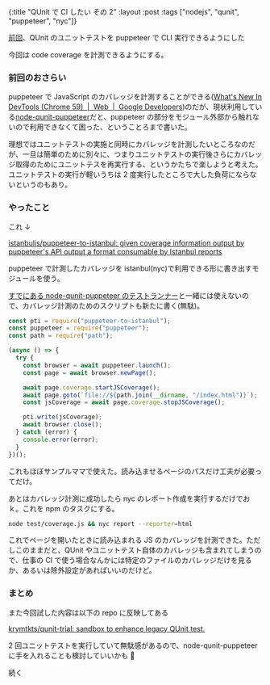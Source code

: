 {:title "QUnit で CI したい その 2"
:layout :post
:tags ["nodejs", "qunit", "puppeteer", "nyc"]}

[前回](./2019-03-21_want-to-run-qunit-in-cli.md)、QUnit のユニットテストを puppeteer で CLI 実行できるようにした

今回は code coverage を計測できるようにする。

### 前回のおさらい

puppeteer で JavaScript のカバレッジを計測することができる([What's New In DevTools (Chrome 59)  |  Web  |  Google Developers](https://developers.google.com/web/updates/2017/04/devtools-release-notes))のだが、現状利用している[node-qunit-puppeteer](https://www.npmjs.com/package/node-qunit-puppeteer)だと、puppeteer の部分をモジュール外部から触れないので利用できなくて困った、ということろまで書いた。

理想ではユニットテストの実施と同時にカバレッジを計測したいところなのだが、一旦は簡単のために別々に、つまりユニットテストの実行後さらにカバレッジ取得のためにユニットテスを再実行する、というかたちで楽しようと考えた。ユニットテストの実行が軽いうちは 2 度実行したところで大した負荷にならないというのもあり。

### やったこと

これ ↓

[istanbuljs/puppeteer-to-istanbul: given coverage information output by puppeteer's API output a format consumable by Istanbul reports](https://github.com/istanbuljs/puppeteer-to-istanbul)

puppeteer で計測したカバレッジを istanbul(nyc)で利用できる形に書き出すモジュールを使う。

[すでにある node-qunit-puppeteer のテストランナー](https://github.com/krymtkts/qunit-trial/blob/master/test/run.js)と一緒には使えないので、カバレッジ計測のためのスクリプトも新たに書く(無駄)。

```js
const pti = require("puppeteer-to-istanbul");
const puppeteer = require("puppeteer");
const path = require("path");

(async () => {
  try {
    const browser = await puppeteer.launch();
    const page = await browser.newPage();

    await page.coverage.startJSCoverage();
    await page.goto(`file://${path.join(__dirname, "/index.html")}`);
    const jsCoverage = await page.coverage.stopJSCoverage();

    pti.write(jsCoverage);
    await browser.close();
  } catch (error) {
    console.error(error);
  }
})();
```

これもほぼサンプルママで使えた。読み込ませるページのパスだけ工夫が必要ってだけ。

あとはカバレッジ計測に成功したら nyc のレポート作成を実行するだけでおｋ。これを npm のタスクにする。

```sh
node test/coverage.js && nyc report --reporter=html
```

これでページを開いたときに読み込まれる JS のカバレッジを計測できた。ただしこのままだと、QUnit やユニットテスト自体のカバレッジも含まれてしまうので、仕事の CI で使う場合なんかには特定のファイルのカバレッジだけを見るか、あるいは除外設定があればいいのだけど。

### まとめ

また今回試した内容は以下の repo に反映してある

[krymtkts/qunit-trial: sandbox to enhance legacy QUnit test.](https://github.com/krymtkts/qunit-trial)

2 回ユニットテストを実行していて無駄感があるので、node-qunit-puppeteer に手を入れることも検討していいかも 🤔

続く
